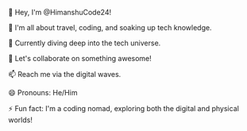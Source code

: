 👋 Hey, I'm @HimanshuCode24!

👀 I'm all about travel, coding, and soaking up tech knowledge.

🌱 Currently diving deep into the tech universe.

💞️ Let's collaborate on something awesome!

📫 Reach me via the digital waves.

😄 Pronouns: He/Him

⚡ Fun fact: I'm a coding nomad, exploring both the digital and physical worlds!
